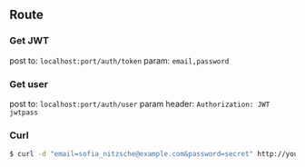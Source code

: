 ## Route

### Get JWT
post to: ```localhost:port/auth/token```
param: ```email,password```

### Get user
post to: ```localhost:port/auth/user```
param header: ``` Authorization: JWT jwtpass ```

### Curl
```sh
$ curl -d "email=sofia_nitzsche@example.com&password=secret" http://yourip:4738
```
